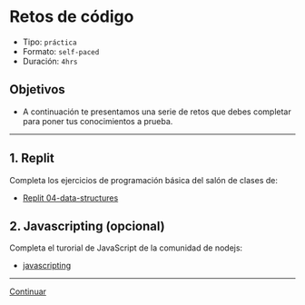 # Retos de código
- Tipo: `práctica`
- Formato: `self-paced`
- Duración: `4hrs`

## Objetivos

- A continuación te presentamos una serie de retos que debes completar para
poner tus conocimientos a prueba.

***

## 1. Replit
Completa los ejercicios de programación básica del salón de clases de:
* [Replit 04-data-structures](https://repl.it/classroom/invite/HJk9VaQ)

## 2. Javascripting (opcional)
Completa el turorial de JavaScript de la comunidad de nodejs:
* [javascripting](https://github.com/workshopper/javascripting)

***
[Continuar](13-solutions-code-challenges.md)
